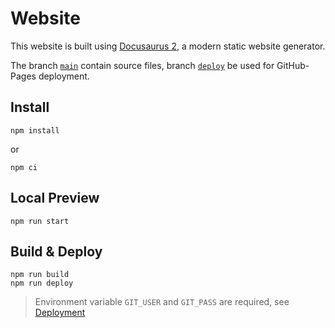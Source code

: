 # Website

This website is built using [Docusaurus 2](https://docusaurus.io/), a modern static website generator.

The branch [`main`](https://github.com/nfu-irs-lab/nfu-irs-lab.github.io/tree/main) contain source files, branch [`deploy`](https://github.com/nfu-irs-lab/nfu-irs-lab.github.io/tree/deploy) be used for GitHub-Pages deployment.

## Install
```
npm install
```

or

```
npm ci
```

## Local Preview
```
npm run start
```

## Build & Deploy
```
npm run build
npm run deploy
```

> Environment variable `GIT_USER` and `GIT_PASS` are required, see [Deployment](https://docusaurus.io/docs/deployment#environment-settings)
